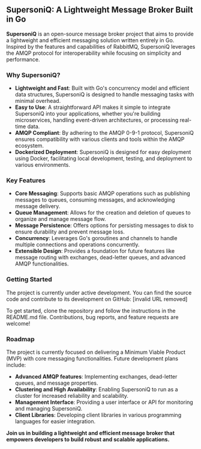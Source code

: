 ## SupersoniQ: A Lightweight Message Broker Built in Go

**SupersoniQ** is an open-source message broker project that aims to provide a lightweight and efficient messaging solution written entirely in Go. Inspired by the features and capabilities of RabbitMQ, SupersoniQ leverages the AMQP protocol for interoperability while focusing on simplicity and performance.

### Why SupersoniQ?

* **Lightweight and Fast**: Built with Go's concurrency model and efficient data structures, SupersoniQ is designed to handle messaging tasks with minimal overhead.
* **Easy to Use**: A straightforward API makes it simple to integrate SupersoniQ into your applications, whether you're building microservices, handling event-driven architectures, or processing real-time data.
* **AMQP Compliant**: By adhering to the AMQP 0-9-1 protocol, SupersoniQ ensures compatibility with various clients and tools within the AMQP ecosystem.
* **Dockerized Deployment**: SupersoniQ is designed for easy deployment using Docker, facilitating local development, testing, and deployment to various environments.

### Key Features

* **Core Messaging**: Supports basic AMQP operations such as publishing messages to queues, consuming messages, and acknowledging message delivery.
* **Queue Management**: Allows for the creation and deletion of queues to organize and manage message flow.
* **Message Persistence**: Offers options for persisting messages to disk to ensure durability and prevent message loss.
* **Concurrency**: Leverages Go's goroutines and channels to handle multiple connections and operations concurrently.
* **Extensible Design**:  Provides a foundation for future features like message routing with exchanges, dead-letter queues, and advanced AMQP functionalities.

### Getting Started

The project is currently under active development. You can find the source code and contribute to its development on GitHub: [invalid URL removed]

To get started, clone the repository and follow the instructions in the README.md file. Contributions, bug reports, and feature requests are welcome!

### Roadmap

The project is currently focused on delivering a Minimum Viable Product (MVP) with core messaging functionalities. Future development plans include:

* **Advanced AMQP features**:  Implementing exchanges, dead-letter queues, and message properties.
* **Clustering and High Availability**:  Enabling SupersoniQ to run as a cluster for increased reliability and scalability.
* **Management Interface**: Providing a user interface or API for monitoring and managing SupersoniQ.
* **Client Libraries**: Developing client libraries in various programming languages for easier integration.


**Join us in building a lightweight and efficient message broker that empowers developers to build robust and scalable applications.**
